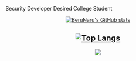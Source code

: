 Security Developer Desired College Student


<div align="center">

[![BeruNaru's GitHub stats](https://github-readme-stats.vercel.app/api?username=BeruNaru)](https://github.com/BeruNaru/github-readme-stats)

[![Top Langs](https://github-readme-stats.vercel.app/api/top-langs/?username=BeruNaru&layout=compact)](https://github.com/BeruNaru/github-readme-stats)
--------------------------------------------------------------------------------------------------------------- 
 <a href="https://twitter.com/XD_Beru_0"><img src="https://img.shields.io/badge/Beru-blue?style=flat&logo=twitter&logoColor=white&link=https://twitter.com/XD_Beru_0"/></a>
 
</div>

